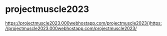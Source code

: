 # projectmuscle2023

https://projectmuscle2023.000webhostapp.com/projectmuscle2023/)https://projectmuscle2023.000webhostapp.com/projectmuscle2023/
